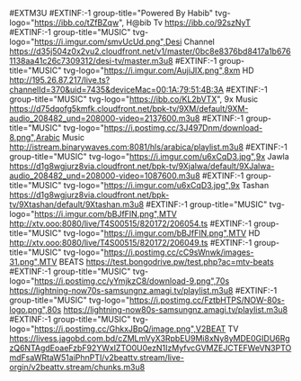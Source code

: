 #EXTM3U
#EXTINF:-1 group-title="Powered By Habib" tvg-logo="https://ibb.co/tZfBZqw", H@bib Tv 
https://ibb.co/92szNyT
#EXTINF:-1 group-title="MUSIC" tvg-logo="https://i.imgur.com/smvUcUd.png",Desi Channel
https://d35j504z0x2vu2.cloudfront.net/v1/master/0bc8e8376bd8417a1b6761138aa41c26c7309312/desi-tv/master.m3u8
#EXTINF:-1 group-title="MUSIC" tvg-logo="https://i.imgur.com/AujiJIX.png",8xm HD
http://195.26.87.217/live.ts?channelId=370&uid=7435&deviceMac=00:1A:79:51:4B:3A
#EXTINF:-1 group-title="MUSIC" tvg-logo="https://ibb.co/KL2bVTX", 9x Music 
https://d75dqofg5kmfk.cloudfront.net/bpk-tv/9XM/default/9XM-audio_208482_und=208000-video=2137600.m3u8
#EXTINF:-1 group-title="MUSIC" tvg-logo="https://i.postimg.cc/3J497Dnm/download-8.png",Arabic Music 
http://istream.binarywaves.com:8081/hls/arabica/playlist.m3u8
#EXTINF:-1 group-title="MUSIC" tvg-logo="https://i.imgur.com/u6xCqD3.jpg",9x Jawla
https://d1g8wgjurz8via.cloudfront.net/bpk-tv/9Xjalwa/default/9XJalwa-audio_208482_und=208000-video=1087600.m3u8
#EXTINF:-1 group-title="MUSIC" tvg-logo="https://i.imgur.com/u6xCqD3.jpg",9x Tashan
https://d1g8wgjurz8via.cloudfront.net/bpk-tv/9Xtashan/default/9Xtashan.m3u8
#EXTINF:-1 group-title="MUSIC" tvg-logo="https://i.imgur.com/bBJfFIN.png",MTV
http://xtv.ooo:8080/live/T4S00515/820172/206054.ts
#EXTINF:-1 group-title="MUSIC" tvg-logo="https://i.imgur.com/bBJfFIN.png",MTV HD
http://xtv.ooo:8080/live/T4S00515/820172/206049.ts
#EXTINF:-1 group-title="MUSIC" tvg-logo="https://i.postimg.cc/cC9sWnwk/images-31.png",MTV BEATS
https://test.bongodrive.pw/test.php?ac=mtv-beats
#EXTINF:-1 group-title="MUSIC" tvg-logo="https://i.postimg.cc/yYmjkzC8/download-9.png",70s
https://lightning-now70s-samsungnz.amagi.tv/playlist.m3u8
#EXTINF:-1 group-title="MUSIC" tvg-logo="https://i.postimg.cc/FztbHTPS/NOW-80s-logo.png",80s
https://lightning-now80s-samsungnz.amagi.tv/playlist.m3u8
#EXTINF:-1 group-title="MUSIC" tvg-logo="https://i.postimg.cc/GhkxJBpQ/image.png",V2BEAT TV
https://livess.jagobd.com.bd/cZMLmVyX3RpbEU9Mi8xNy8yMDE0GIDU6RgzQ6NTAgdEoaeFzbF92YWxIZTO0U0ezN1IzMyfvcGVMZEJCTEFWeVN3PTOmdFsaWRtaW51aiPhnPTI/v2beattv.stream/live-orgin/v2beattv.stream/chunks.m3u8
